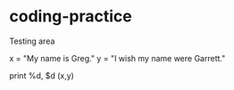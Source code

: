 # coding-practice
Testing area

x = "My name is Greg."
y = "I wish my name were Garrett."

print %d, $d (x,y)
